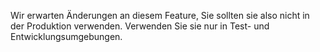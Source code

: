 Wir erwarten Änderungen an diesem Feature, Sie sollten sie also nicht in der Produktion verwenden. Verwenden Sie sie nur in Test- und Entwicklungsumgebungen.